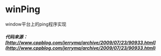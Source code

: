# winPing
window平台上的ping程序实现

##### 代码来源：[http://www.cppblog.com/jerryma/archive/2009/07/23/90933.html](http://www.cppblog.com/jerryma/archive/2009/07/23/90933.html)
